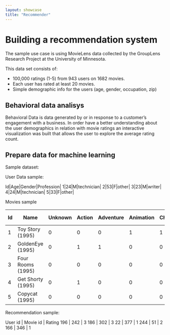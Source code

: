 ```yaml
---
layout: showcase
title: "Recommender"
---
```

<script src="/assets/showcase/recommender/customer-vis.js"></script>

# Building a recommendation system
The sample use case is using MovieLens data collected by the GroupLens Research Project at the University of Minnesota.
 
This data set consists of:
- 100,000 ratings (1-5) from 943 users on 1682 movies. 
- Each user has rated at least 20 movies. 
- Simple demographic info for the users (age, gender, occupation, zip)

## Behavioral data analisys
Behavioral Data is data generated by or in response to a customer’s engagement with a business.
In order have a better understanding about the user demographics in relation with movie ratings an 
interactive visualization was built that allows the user to explore the average rating count.

<div id="visualization" class="center-align interactive"></div>

## Prepare data for machine learning
Sample dataset:

User Data sample:

Id|Age|Gender|Profession|
1|24|M|technician|
2|53|F|other|
3|23|M|writer|
4|24|M|technician|
5|33|F|other|

Movies sample

Id|Name|Unknown|Action|Adventure|Animation|Children's|Comedy|Crime|Documentary|Drama|Fantasy|Film-Noir|Horror|Musical|Mystery|Romance|Sci-Fi|Thriller|War|Western
--|----|-------|------|---------|---------|----------|------|-----|-----------|-----|-------|---------|------|-------|-------|-------|------|--------|---|-------
1|Toy Story (1995)|0|0|0|1|1|1|0|0|0|0|0|0|0|0|0|0|0|0|0
2|GoldenEye (1995)|0|1|1|0|0|0|0|0|0|0|0|0|0|0|0|0|1|0|0
3|Four Rooms (1995)|0|0|0|0|0|0|0|0|0|0|0|0|0|0|0|0|1|0|0
4|Get Shorty (1995)|0|1|0|0|0|1|0|0|1|0|0|0|0|0|0|0|0|0|0
5|Copycat (1995)|0|0|0|0|0|0|1|0|1|0|0|0|0|0|0|0|1|0|0

Recommendation sample:

User id | Movie id | Rating
196 | 242 | 3
186 | 302 | 3
22 | 377 | 1
244 | 51 | 2
166 | 346 | 1



<script>
    customerVis(document.getElementById('visualization'));
    document.querySelectorAll('svg').forEach(elem => {
        elem.setAttribute('style', '');
    });
</script>
